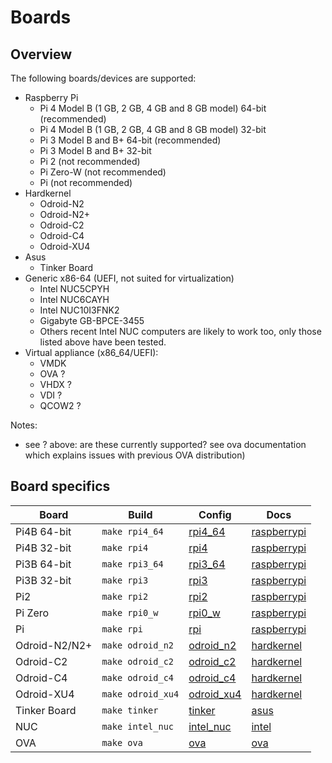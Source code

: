 # Boards

## Overview

The following boards/devices are supported:

- Raspberry Pi
  - Pi 4 Model B (1 GB, 2 GB, 4 GB and 8 GB model) 64-bit (recommended)
  - Pi 4 Model B (1 GB, 2 GB, 4 GB and 8 GB model) 32-bit
  - Pi 3 Model B and B+ 64-bit (recommended)
  - Pi 3 Model B and B+ 32-bit
  - Pi 2 (not recommended)
  - Pi Zero-W (not recommended)
  - Pi (not recommended)
- Hardkernel
  - Odroid-N2
  - Odroid-N2+
  - Odroid-C2
  - Odroid-C4
  - Odroid-XU4
- Asus
  - Tinker Board
- Generic x86-64 (UEFI, not suited for virtualization)
  - Intel NUC5CPYH
  - Intel NUC6CAYH
  - Intel NUC10I3FNK2
  - Gigabyte GB-BPCE-3455
  - Others recent Intel NUC computers are likely to work too, only those listed above have been tested.
- Virtual appliance (x86_64/UEFI):
  - VMDK
  - OVA ?
  - VHDX ?
  - VDI ?
  - QCOW2 ?

Notes:
  - see ? above: are these currently supported? see ova documentation which explains issues with previous OVA distribution)

## Board specifics

|Board|Build|Config|Docs|
|-----|----|------|----|
|Pi4B 64-bit     |`make rpi4_64`   |[rpi4_64](../../buildroot-external/configs/rpi4_64_defconfig)|[raspberrypi](./raspberrypi/)|
|Pi4B 32-bit     |`make rpi4`      |[rpi4](../../buildroot-external/configs/rpi4_defconfig)|[raspberrypi](./raspberrypi/)|
|Pi3B 64-bit     |`make rpi3_64`   |[rpi3_64](../../buildroot-external/configs/rpi3_64_defconfig)|[raspberrypi](./raspberrypi/)|
|Pi3B 32-bit     |`make rpi3`      |[rpi3](../../buildroot-external/configs/rpi3_defconfig)|[raspberrypi](./raspberrypi/)|
|Pi2             |`make rpi2`      |[rpi2](../../buildroot-external/configs/rpi2_defconfig)|[raspberrypi](./raspberrypi/)|
|Pi Zero         |`make rpi0_w`    |[rpi0_w](../../buildroot-external/configs/rpi0_w_defconfig)|[raspberrypi](./raspberrypi/)|
|Pi              |`make rpi`       |[rpi](../../buildroot-external/configs/rpi_defconfig)|[raspberrypi](./raspberrypi/)|
|Odroid-N2/N2+   |`make odroid_n2` |[odroid_n2](../../buildroot-external/configs/odroid_n2_defconfig)|[hardkernel](./hardkernel/)|
|Odroid-C2       |`make odroid_c2` |[odroid_c2](../../buildroot-external/configs/odroid_c2_defconfig)|[hardkernel](./hardkernel/)|
|Odroid-C4       |`make odroid_c4` |[odroid_c4](../../buildroot-external/configs/odroid_c4_defconfig)|[hardkernel](./hardkernel/)|
|Odroid-XU4      |`make odroid_xu4`|[odroid_xu4](../../buildroot-external/configs/odroid_xu4_defconfig)|[hardkernel](./hardkernel/)|
|Tinker Board    |`make tinker`    |[tinker](../../buildroot-external/configs/tinker_defconfig)|[asus](./asus/)|
|NUC             |`make intel_nuc` |[intel_nuc](../../buildroot-external/configs/intel_nuc_defconfig)|[intel](./intel/)|
|OVA             |`make ova`       |[ova](../../buildroot-external/configs/ova_defconfig)|[ova](./ova/)|
